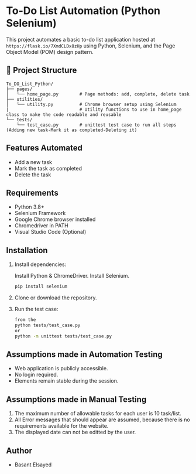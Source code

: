 # To-Do List Automation (Python Selenium)

This project automates a basic to-do list application hosted at `https://flask.io/7XmdCLDx8zHp` using Python, Selenium, and the Page Object Model (POM) design pattern.

## 📁 Project Structure

```
To_DO_List_Python/
├── pages/
│   └── home_page.py        # Page methods: add, complete, delete task
├── utilities/
│   └── utility.py          # Chrome browser setup using Selenium
|                           # Utility functions to use in home_page class to make the code readable and reusable
└── tests/
    └── test_case.py        # unittest test case to run all steps (Adding new task-Mark it as completed-Deleting it)
```

## Features Automated

- Add a new task
- Mark the task as completed
- Delete the task

## Requirements

- Python 3.8+
- Selenium Framework
- Google Chrome browser installed
- Chromedriver in PATH
- Visual Studio Code (Optional)

## Installation

1. Install dependencies:

   Install Python & ChromeDriver.
   Install Selenium.

   ```bash
   pip install selenium
   ```

2. Clone or download the repository.

3. Run the test case:
   ```bash
   from the
   python tests/test_case.py
   or
   python -m unittest tests/test_case.py
   ```

## Assumptions made in Automation Testing

- Web application is publicly accessible.
- No login required.
- Elements remain stable during the session.

## Assumptions made in Manual Testing

1. The maximum number of allowable tasks for each user is 10 task/list.
2. All Error messages that should appear are assumed, because there is no requirements available for the website.
3. The displayed date can not be editted by the user.

## Author

- Basant Elsayed
